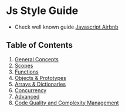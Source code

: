 # Js Style Guide

- Check well known guide [Javascript Airbnb](https://github.com/airbnb/javascript)

## Table of Contents

1. [General Concepts](#1-general-concepts-best-practices)
2. [Scopes](#2-scopes-practices)
3. [Functions](#3-functions-best-practices)
4. [Objects & Prototypes](#4-objects-prototypes-best-practices)
5. [Arrays & Dictionaries](#5-arrays-dictionaries-best-practices)
6. [Concurrency](#6-concurrency-best-practices)
7. [Advanced](#7-advanced-best-practices)
8. [Code Quality and Complexity Management](#8-quality-complexity)

<br/><br/>
